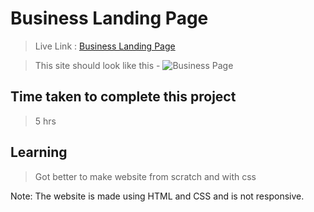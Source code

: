 # Business Landing Page

>Live Link : [Business Landing Page](https://interiorlanding-page.netlify.app/)

>This site should look like this - 
![Business Page](https://user-images.githubusercontent.com/25903125/182433752-afe2b711-f3e6-4469-9e9b-2dabb43ec22b.png)


## Time taken to complete this project 
>5 hrs
## Learning 
>Got better to make website from scratch and with css

Note: The website is made using HTML and CSS and is not responsive.
